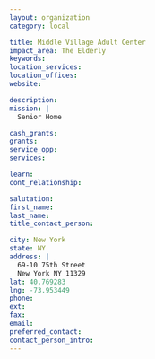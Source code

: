 ```yaml
---
layout: organization
category: local

title: Middle Village Adult Center
impact_area: The Elderly
keywords: 
location_services: 
location_offices: 
website: 

description: 
mission: |
  Senior Home

cash_grants: 
grants: 
service_opp: 
services: 

learn: 
cont_relationship: 

salutation: 
first_name: 
last_name: 
title_contact_person: 

city: New York
state: NY
address: |
  69-10 75th Street  
  New York NY 11329
lat: 40.769283
lng: -73.953449
phone: 
ext: 
fax: 
email: 
preferred_contact: 
contact_person_intro: 
---
```

